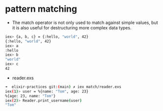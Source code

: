 # pattern matching

* The match operator is not only used to match against simple values, but it is also useful for destructuring more complex data types. 

```sh
iex> {a, b, c} = {:hello, "world", 42}
{:hello, "world", 42}
iex> a
:hello
iex> b
"world"
iex> c
42
```

* reader.exs

```sh
➜  elixir-practices git:(main) ✗ iex match/reader.exs
iex(1)> user = %{name: "Tom", age: 23}
%{age: 23, name: "Tom"}
iex(2)> Reader.print_username(user)
"Tom"
```